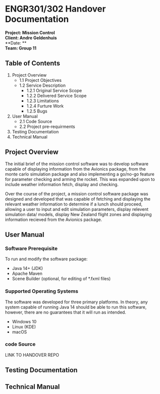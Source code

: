 # ENGR301/302 Handover Documentation

**Project: Mission Control**
<br>
**Client: Andre Geldenhuis**
<br>
**Date: ** 
<br>
**Team: Group 11**
<br>

## Table of Contents

1.  Project Overview     
    * 1.1 Project Objectives
    * 1.2 Service Description
        * 1.2.1 Original Service Scope 
        * 1.2.2 Delivered Service Scope 
        * 1.2.3 Limitations
        * 1.2.4 Furture Work
        * 1.2.5 Bugs
2. User Manual
    * 2.1 Code Source
    * 2.2 Project pre-requirments
3. Testing Documentation
4. Technical Manual

## Project Overview 

The initial brief of the mission control software was to develop software capable of displaying information from the Avionics package, from the monte carlo simulation package and also implementing a go/no-go feature for parameter checking and arming the rocket. This was expanded upon to include weather information fetch, display and checking. 

Over the course of the project, a mission control software package was designed and developed that was capable of fetching and displaying the relevant weather information to determine if a lunch should proceed, allowing a user to input and edit simulation parameters, display relevent simulation data/ models, display New Zealand flight zones and displaying information recieved from the Avionics package. 

## User Manual 

### Software Prerequisite

To run and modify the software package:
- Java 14+ (JDK)
- Apache Maven
- Scene Builder (optional, for editing of *.fxml files)

### Supported Operating Systems
The software was developed for three primary platforms. In theory, any system capable of running Java 14 should be able to run this software, however, there are no guarantees that it will run as intended.
- Windows 10
- Linux (KDE)
- macOS

### code Source
LINK TO HANDOVER REPO

## Testing Documentation

## Technical Manual




